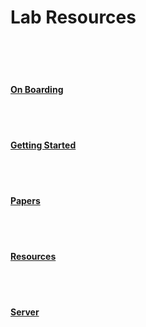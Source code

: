 # Lab Resources

<br>
<br>
<br>


#### [On Boarding](/Onboard)
<br>
<br>

#### [Getting Started](/GetStarted)
<br>
<br>

#### [Papers](/Papers)
<br>
<br>

#### [Resources](/Resources)
<br>
<br>

#### [Server](/Server)
<br>
<br>







<br>
<br>
<br>
<br>
<br>
<br>

